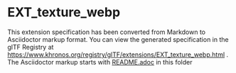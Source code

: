 <!--
Copyright 2022 The Khronos Group Inc.
SPDX-License-Identifier: LicenseRef-KhronosSpecCopyright
-->

# EXT_texture_webp

This extension specification has been converted from Markdown to Asciidoctor markup format.
You can view the generated specification in the glTF Registry at
https://www.khronos.org/registry/glTF/extensions/EXT_texture_webp.html .
The Asciidoctor markup starts with [README.adoc](README.adoc) in this folder

